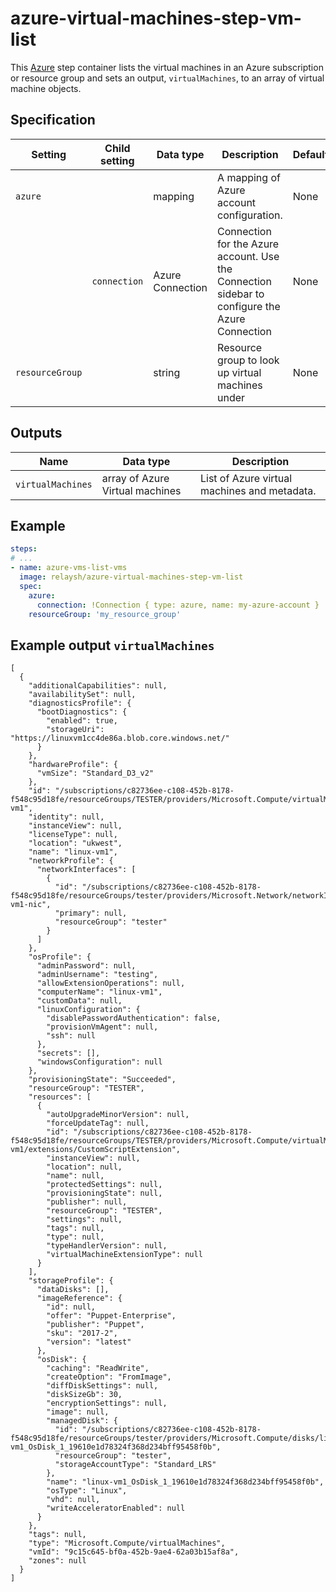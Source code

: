 # azure-virtual-machines-step-vm-list

This [Azure](https://azure.microsoft.com/en-us/services/virtual-machines/) step container lists the virtual machines in an Azure subscription or resource group and sets an output, `virtualMachines`, to an array of virtual machine objects.

## Specification

| Setting | Child setting | Data type | Description | Default | Required |
|---------|---------------|-----------|-------------|---------|----------|
| `azure` || mapping | A mapping of Azure account configuration. | None | True |
|| `connection` | Azure Connection | Connection for the Azure account. Use the Connection sidebar to configure the Azure Connection | None | True |
| `resourceGroup` || string | Resource group to look up virtual machines under | None | False | 

## Outputs

| Name | Data type | Description |
|------|-----------|-------------|
| `virtualMachines` | array of Azure Virtual machines | List of Azure virtual machines and metadata. |

## Example

```yaml
steps:
# ...
- name: azure-vms-list-vms
  image: relaysh/azure-virtual-machines-step-vm-list
  spec:
    azure:
      connection: !Connection { type: azure, name: my-azure-account }
    resourceGroup: 'my_resource_group' 
```

## Example output `virtualMachines`
```
[
  {
    "additionalCapabilities": null,
    "availabilitySet": null,
    "diagnosticsProfile": {
      "bootDiagnostics": {
        "enabled": true,
        "storageUri": "https://linuxvm1cc4de86a.blob.core.windows.net/"
      }
    },
    "hardwareProfile": {
      "vmSize": "Standard_D3_v2"
    },
    "id": "/subscriptions/c82736ee-c108-452b-8178-f548c95d18fe/resourceGroups/TESTER/providers/Microsoft.Compute/virtualMachines/linux-vm1",
    "identity": null,
    "instanceView": null,
    "licenseType": null,
    "location": "ukwest",
    "name": "linux-vm1",
    "networkProfile": {
      "networkInterfaces": [
        {
          "id": "/subscriptions/c82736ee-c108-452b-8178-f548c95d18fe/resourceGroups/tester/providers/Microsoft.Network/networkInterfaces/linux-vm1-nic",
          "primary": null,
          "resourceGroup": "tester"
        }
      ]
    },
    "osProfile": {
      "adminPassword": null,
      "adminUsername": "testing",
      "allowExtensionOperations": null,
      "computerName": "linux-vm1",
      "customData": null,
      "linuxConfiguration": {
        "disablePasswordAuthentication": false,
        "provisionVmAgent": null,
        "ssh": null
      },
      "secrets": [],
      "windowsConfiguration": null
    },
    "provisioningState": "Succeeded",
    "resourceGroup": "TESTER",
    "resources": [
      {
        "autoUpgradeMinorVersion": null,
        "forceUpdateTag": null,
        "id": "/subscriptions/c82736ee-c108-452b-8178-f548c95d18fe/resourceGroups/TESTER/providers/Microsoft.Compute/virtualMachines/linux-vm1/extensions/CustomScriptExtension",
        "instanceView": null,
        "location": null,
        "name": null,
        "protectedSettings": null,
        "provisioningState": null,
        "publisher": null,
        "resourceGroup": "TESTER",
        "settings": null,
        "tags": null,
        "type": null,
        "typeHandlerVersion": null,
        "virtualMachineExtensionType": null
      }
    ],
    "storageProfile": {
      "dataDisks": [],
      "imageReference": {
        "id": null,
        "offer": "Puppet-Enterprise",
        "publisher": "Puppet",
        "sku": "2017-2",
        "version": "latest"
      },
      "osDisk": {
        "caching": "ReadWrite",
        "createOption": "FromImage",
        "diffDiskSettings": null,
        "diskSizeGb": 30,
        "encryptionSettings": null,
        "image": null,
        "managedDisk": {
          "id": "/subscriptions/c82736ee-c108-452b-8178-f548c95d18fe/resourceGroups/tester/providers/Microsoft.Compute/disks/linux-vm1_OsDisk_1_19610e1d78324f368d234bff95458f0b",
          "resourceGroup": "tester",
          "storageAccountType": "Standard_LRS"
        },
        "name": "linux-vm1_OsDisk_1_19610e1d78324f368d234bff95458f0b",
        "osType": "Linux",
        "vhd": null,
        "writeAcceleratorEnabled": null
      }
    },
    "tags": null,
    "type": "Microsoft.Compute/virtualMachines",
    "vmId": "9c15c645-bf0a-452b-9ae4-62a03b15af8a",
    "zones": null
  }
]
```